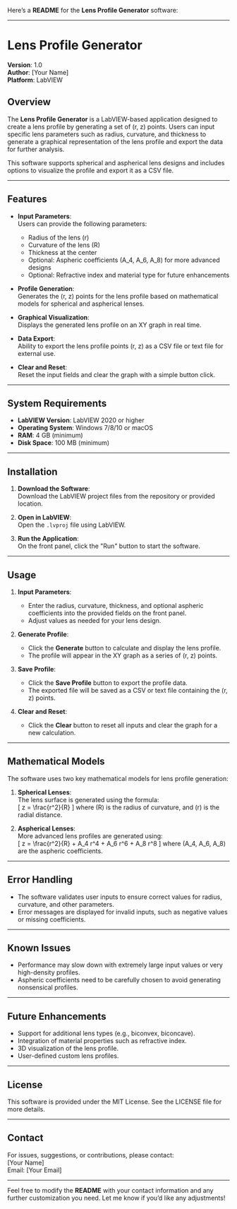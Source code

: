 Here’s a **README** for the **Lens Profile Generator** software:

---

# **Lens Profile Generator**

**Version**: 1.0  
**Author**: [Your Name]  
**Platform**: LabVIEW

## **Overview**

The **Lens Profile Generator** is a LabVIEW-based application designed to create a lens profile by generating a set of (r, z) points. Users can input specific lens parameters such as radius, curvature, and thickness to generate a graphical representation of the lens profile and export the data for further analysis.

This software supports spherical and aspherical lens designs and includes options to visualize the profile and export it as a CSV file.

---

## **Features**

- **Input Parameters**:  
  Users can provide the following parameters:
  - Radius of the lens (r)
  - Curvature of the lens (R)
  - Thickness at the center
  - Optional: Aspheric coefficients \(A_4, A_6, A_8\) for more advanced designs
  - Optional: Refractive index and material type for future enhancements

- **Profile Generation**:  
  Generates the (r, z) points for the lens profile based on mathematical models for spherical and aspherical lenses.

- **Graphical Visualization**:  
  Displays the generated lens profile on an XY graph in real time.

- **Data Export**:  
  Ability to export the lens profile points (r, z) as a CSV file or text file for external use.

- **Clear and Reset**:  
  Reset the input fields and clear the graph with a simple button click.

---

## **System Requirements**

- **LabVIEW Version**: LabVIEW 2020 or higher
- **Operating System**: Windows 7/8/10 or macOS
- **RAM**: 4 GB (minimum)
- **Disk Space**: 100 MB (minimum)
  
---

## **Installation**

1. **Download the Software**:  
   Download the LabVIEW project files from the repository or provided location.

2. **Open in LabVIEW**:  
   Open the `.lvproj` file using LabVIEW.

3. **Run the Application**:  
   On the front panel, click the "Run" button to start the software.

---

## **Usage**

1. **Input Parameters**:  
   - Enter the radius, curvature, thickness, and optional aspheric coefficients into the provided fields on the front panel.
   - Adjust values as needed for your lens design.

2. **Generate Profile**:  
   - Click the **Generate** button to calculate and display the lens profile.
   - The profile will appear in the XY graph as a series of (r, z) points.

3. **Save Profile**:  
   - Click the **Save Profile** button to export the profile data.
   - The exported file will be saved as a CSV or text file containing the (r, z) points.

4. **Clear and Reset**:  
   - Click the **Clear** button to reset all inputs and clear the graph for a new calculation.

---

## **Mathematical Models**

The software uses two key mathematical models for lens profile generation:

1. **Spherical Lenses**:  
   The lens surface is generated using the formula:  
   \[
   z = \frac{r^2}{R}
   \]
   where \(R\) is the radius of curvature, and \(r\) is the radial distance.

2. **Aspherical Lenses**:  
   More advanced lens profiles are generated using:  
   \[
   z = \frac{r^2}{R} + A_4 r^4 + A_6 r^6 + A_8 r^8
   \]
   where \(A_4, A_6, A_8\) are the aspheric coefficients.

---

## **Error Handling**

- The software validates user inputs to ensure correct values for radius, curvature, and other parameters.
- Error messages are displayed for invalid inputs, such as negative values or missing coefficients.

---

## **Known Issues**

- Performance may slow down with extremely large input values or very high-density profiles.
- Aspheric coefficients need to be carefully chosen to avoid generating nonsensical profiles.

---

## **Future Enhancements**

- Support for additional lens types (e.g., biconvex, biconcave).
- Integration of material properties such as refractive index.
- 3D visualization of the lens profile.
- User-defined custom lens profiles.

---

## **License**

This software is provided under the MIT License. See the LICENSE file for more details.

---

## **Contact**

For issues, suggestions, or contributions, please contact:  
[Your Name]  
Email: [Your Email]

---

Feel free to modify the **README** with your contact information and any further customization you need. Let me know if you’d like any adjustments!